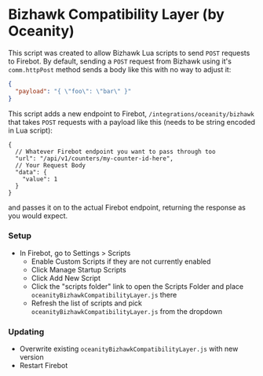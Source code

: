 # Bizhawk Compatibility Layer (by Oceanity)

This script was created to allow Bizhawk Lua scripts to send `POST` requests to Firebot. By default, sending a `POST` request from Bizhawk using it's `comm.httpPost` method sends a body like this with no way to adjust it:

```json
{
  "payload": "{ \"foo\": \"bar\" }"
}
```

This script adds a new endpoint to Firebot, `/integrations/oceanity/bizhawk` that takes `POST` requests with a payload like this (needs to be string encoded in Lua script):

```jsonc 
{
  // Whatever Firebot endpoint you want to pass through too
  "url": "/api/v1/counters/my-counter-id-here",
  // Your Request Body
  "data": {
    "value": 1
  }
}
```

and passes it on to the actual Firebot endpoint, returning the response as you would expect.

### Setup

- In Firebot, go to Settings > Scripts
  - Enable Custom Scripts if they are not currently enabled
  - Click Manage Startup Scripts
  - Click Add New Script
  - Click the "scripts folder" link to open the Scripts Folder and place `oceanityBizhawkCompatibilityLayer.js` there
  - Refresh the list of scripts and pick `oceanityBizhawkCompatibilityLayer.js` from the dropdown

### Updating

- Overwrite existing `oceanityBizhawkCompatibilityLayer.js` with new version
- Restart Firebot
